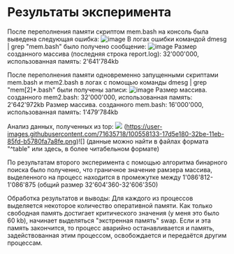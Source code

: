 # Результаты эксперимента

После переполнения памяти скриптом mem.bash на консоль была выведена следующая ошибка:
![image](https://user-images.githubusercontent.com/71635718/100548169-fce27d80-327b-11eb-8b88-7f74dc7f4dfb.png)
В логах ошибки командой dmesg | grep "mem.bash" было получено сообщение:
![image](https://user-images.githubusercontent.com/71635718/100548212-31563980-327c-11eb-9375-f9835dc7709d.png)
Размер созданного массива (последняя строка report.log): 32'000'000, использованная память: 2'641'784kb


После переполнения памяти одновременно запущенными скриптами mem.bash и mem2.bash в логах с помощью команды dmesg | grep "mem[2]*.bash" были получены записи:
![image](https://user-images.githubusercontent.com/71635718/100549804-30c2a080-3286-11eb-9d41-cb226842043c.png)
Размер массива. созданного mem2.bash: 32'000'000, использованная память: 2'642'972kb
Размер массива. созданного mem.bash: 16'000'000, использованная память: 1'479'784kb


Анализ данных, полученных из top:
![](https://user-images.githubusercontent.com/71635718/100557397-efe47f00-32b9-11eb-85e8-884791184b60.png)
(https://user-images.githubusercontent.com/71635718/100558133-17d5e180-32be-11eb-85fd-b5780fa7a8fe.png)![]
(данные можно найти в файлах формата "^table" или здесь, в более читабельном формате)

По результатам второго эксперимента с помощью алгоритма бинарного поиска было полученно, что граничное значение рамзера массива, выделенного на процесс находится в промежутке между 1'086'812-1'086'875 (общий размер 32'604'360-32'606'350)

Обработка результатов и выводы:
Для каждого из процессов выделяется некоторое количество оперативной памяти. Как только свободная память достигает критического значения (у меня это было 60 kb), начинает выделяться "экстренная память" swap. Если и эта память закончится, то процесс аварийно останавливается и память, задействованная этим процессом, освобождается и передаётся другим процессам. 
